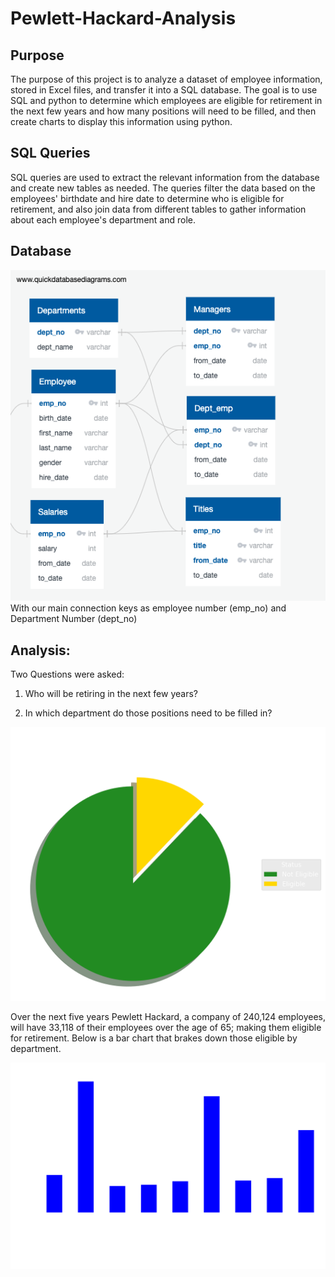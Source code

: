 # Pewlett-Hackard-Analysis
## Purpose
The purpose of this project is to analyze a dataset of employee information, stored in Excel files, and transfer it into a SQL database. The goal is to use SQL and python to determine which employees are eligible for retirement in the next few years and how many positions will need to be filled, and then create charts to display this information using python.
## SQL Queries
SQL queries are used to extract the relevant information from the database and create new tables as needed. The queries filter the data based on the employees' birthdate and hire date to determine who is eligible for retirement, and also join data from different tables to gather information about each employee's department and role.

## Database
![EmployeeDB](/Analysis/EmployeeDB.png)
With our main connection keys as employee number (emp_no) and Department Number (dept_no)

## Analysis: 
Two Questions were asked:
1. Who will be retiring in the next few years?

2. In which department do those positions need to be filled in?


![Eligible_for_Retirement](/Analysis/pie_chart_01.png)

Over the next five years Pewlett Hackard, a company of 240,124 employees, will have 33,118 of their employees over the age of 65; making them eligible for retirement. Below is a bar chart that brakes down those eligible by department.

![Bar_Chart](/Analysis/bar_chart.png)


